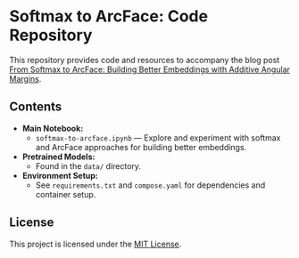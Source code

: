 # Softmax to ArcFace: Code Repository

This repository provides code and resources to accompany the blog post [From Softmax to ArcFace: Building Better Embeddings with Additive Angular Margins](https://www.johntrimble.com/posts/from-softmax-to-arcface/).

## Contents

- **Main Notebook:**
	- `softmax-to-arcface.ipynb` — Explore and experiment with softmax and ArcFace approaches for building better embeddings.
- **Pretrained Models:**
	- Found in the `data/` directory.
- **Environment Setup:**
	- See `requirements.txt` and `compose.yaml` for dependencies and container setup.

## License

This project is licensed under the [MIT License](LICENSE).
